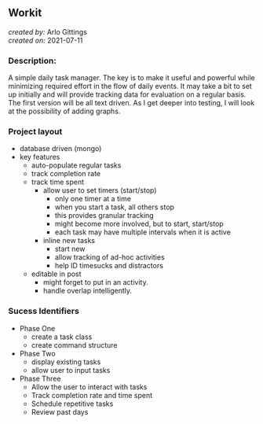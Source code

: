 ## Workit

_created by:_ Arlo Gittings  
_created on:_ 2021-07-11  

### Description:

A simple daily task manager. The key is to make it useful and powerful while
minimizing required effort in the flow of daily events. It may take a bit to
set up initially and will provide tracking data for evaluation on a regular
basis. The first version will be all text driven. As I get deeper into testing,
I will look at the possibility of adding graphs. 

### Project layout

- database driven (mongo)
- key features
	- auto-populate regular tasks
	- track completion rate
	- track time spent
		- allow user to set timers (start/stop) 
			- only one timer at a time
			- when you start a task, all others stop
			- this provides granular tracking
			- might become more involved, but to start, start/stop
			- each task may have multiple intervals when it is active
		- inline new tasks
			- start new
			- allow tracking of ad-hoc activities
			- help ID timesucks and distractors
	- editable in post
		- might forget to put in an activity.
		- handle overlap intelligently.

### Sucess Identifiers

- Phase One 
	- create a task class
	- create command structure
- Phase Two
	- display existing tasks
	- allow user to input tasks
- Phase Three
	- Allow the user to interact with tasks
	- Track completion rate and time spent
	- Schedule repetitive tasks
	- Review past days
